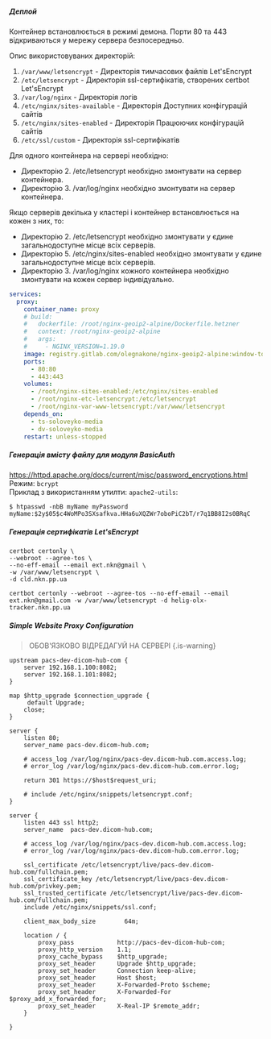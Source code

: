##### Деплой
Контейнер встановлюється в режимі демона. 
Порти 80 та 443 відкриваються у мережу сервера безпосередньо.

Опис використовуваних директорій:
1. `/var/www/letsencrypt` - Директорія тимчасових файлів Let'sEncrypt
2. `/etc/letsencrypt` - Директорія ssl-сертифікатів, створених certbot Let'sEncrypt
3. `/var/log/nginx` - Директорія логів
4. `/etc/nginx/sites-available` - Директорія Доступних конфігурацій сайтів
5. `/etc/nginx/sites-enabled` - Директорія Працюючих конфігурацій сайтів
6. `/etc/ssl/custom` - Директорія ssl-сертифікатів

Для одного контейнера на сервері необхідно:
- Директорію 2. /etc/letsencrypt необхідно змонтувати на сервер контейнера.  
- Директорію 3. /var/log/nginx необхідно змонтувати на сервер контейнера.

Якщо серверів декілька у кластері і контейнер встановлюється на кожен з них, то:
- Директорію 2. /etc/letsencrypt необхідно змонтувати у єдине загальнодоступне місце всіх серверів.
- Директорію 5. /etc/nginx/sites-enabled необхідно змонтувати у єдине загальнодоступне місце всіх серверів.
- Директорію 3. /var/log/nginx кожного контейнера необхідно змонтувати на кожен сервер індивідуально.

```yaml
services:
  proxy:
    container_name: proxy
    # build:
    #   dockerfile: /root/nginx-geoip2-alpine/Dockerfile.hetzner
    #   context: /root/nginx-geoip2-alpine
    #   args:
    #     - NGINX_VERSION=1.19.0
    image: registry.gitlab.com/olegnakone/nginx-geoip2-alpine:window-to-europe-1.19.0
    ports:
      - 80:80
      - 443:443
    volumes:
      - /root/nginx-sites-enabled:/etc/nginx/sites-enabled
      - /root/nginx-etc-letsencrypt:/etc/letsencrypt
      - /root/nginx-var-www-letsencrypt:/var/www/letsencrypt
    depends_on:
      - ts-soloveyko-media
      - dv-soloveyko-media
    restart: unless-stopped
```

##### Генерація вмісту файлу для модуля BasicAuth
https://httpd.apache.org/docs/current/misc/password_encryptions.html  
Режим: `bcrypt`  
Приклад з використанням утилти: `apache2-utils`:
```shell
$ htpasswd -nbB myName myPassword
myName:$2y$05$c4WoMPo3SXsafkva.HHa6uXQZWr7oboPiC2bT/r7q1BB8I2s0BRqC
```

##### Генерація сертифікатів Let'sEncrypt
```shell
certbot certonly \
--webroot --agree-tos \
--no-eff-email --email ext.nkn@gmail \
-w /var/www/letsencrypt \
-d cld.nkn.pp.ua

certbot certonly --webroot --agree-tos --no-eff-email --email ext.nkn@gmail.com -w /var/www/letsencrypt -d helig-olx-tracker.nkn.pp.ua
```
##### Simple Website Proxy Configuration
> ОБОВ'ЯЗКОВО ВІДРЕДАГУЙ НА СЕРВЕРІ
{.is-warning}

```apacheconf
upstream pacs-dev-dicom-hub-com {
    server 192.168.1.100:8082;
    server 192.168.1.101:8082;
}

map $http_upgrade $connection_upgrade {
     default Upgrade;
    close;
}

server {
    listen 80;
    server_name pacs-dev.dicom-hub.com;

    # access_log /var/log/nginx/pacs-dev.dicom-hub.com.access.log;
    # error_log /var/log/nginx/pacs-dev.dicom-hub.com.error.log;

    return 301 https://$host$request_uri;

    # include /etc/nginx/snippets/letsencrypt.conf;
}

server {
    listen 443 ssl http2;
    server_name  pacs-dev.dicom-hub.com;

    # access_log /var/log/nginx/pacs-dev.dicom-hub.com.access.log;
    # error_log /var/log/nginx/pacs-dev.dicom-hub.com.error.log;

    ssl_certificate /etc/letsencrypt/live/pacs-dev.dicom-hub.com/fullchain.pem;
    ssl_certificate_key /etc/letsencrypt/live/pacs-dev.dicom-hub.com/privkey.pem;
    ssl_trusted_certificate /etc/letsencrypt/live/pacs-dev.dicom-hub.com/fullchain.pem;
    include /etc/nginx/snippets/ssl.conf;

    client_max_body_size		64m;

    location / {
        proxy_pass            http://pacs-dev-dicom-hub-com;
        proxy_http_version    1.1;
        proxy_cache_bypass    $http_upgrade;
        proxy_set_header      Upgrade $http_upgrade;
        proxy_set_header      Connection keep-alive;
        proxy_set_header      Host $host;
        proxy_set_header      X-Forwarded-Proto $scheme;
        proxy_set_header      X-Forwarded-For $proxy_add_x_forwarded_for;
        proxy_set_header      X-Real-IP $remote_addr;
    }

}
```

